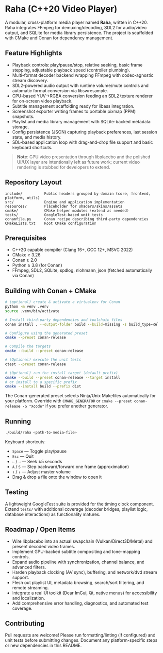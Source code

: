 # Raha (C++20 Video Player)

A modular, cross-platform media player named **Raha**, written in C++20. Raha integrates FFmpeg for demuxing/decoding, SDL2 for audio/video output, and SQLite for media library persistence. The project is scaffolded with CMake and Conan for dependency management.

## Feature Highlights

- Playback controls: play/pause/stop, relative seeking, basic frame stepping, adjustable playback speed (controller plumbing).
- Multi-format decoder backend wrapping FFmpeg with codec-agnostic stream discovery.
- SDL2-powered audio output with runtime volume/mute controls and automatic format conversion via libswresample.
- CPU-based YUV→RGBA conversion feeding an SDL2 texture renderer for on-screen video playback.
- Subtitle management scaffolding ready for libass integration.
- Screenshot exporter writing frames to portable pixmap (PPM) snapshots.
- Playlist and media library management with SQLite-backed metadata storage.
- Config persistence (JSON) capturing playback preferences, last session state, and media history.
- SDL-based application loop with drag-and-drop file support and basic keyboard shortcuts.

> **Note**: GPU video presentation through libplacebo and the polished UI/UX layer are intentionally left as future work; current video rendering is stubbed for developers to extend.

## Repository Layout

```
include/          Public headers grouped by domain (core, frontend, platform, utils)
src/              Engine and application implementation
resources/        Placeholder for shaders/skins/assets
cmake/            CMake helper modules (extend as needed)
tests/            GoogleTest-based unit tests
conanfile.py      Conan recipe describing third-party dependencies
CMakeLists.txt    Root CMake configuration
```

## Prerequisites

- C++20 capable compiler (Clang 16+, GCC 12+, MSVC 2022)
- CMake ≥ 3.26
- Conan ≥ 2.0
- Python ≥ 3.8 (for Conan)
- FFmpeg, SDL2, SQLite, spdlog, nlohmann_json (fetched automatically via Conan)

## Building with Conan + CMake

```bash
# (optional) create & activate a virtualenv for Conan
python -m venv .venv
source .venv/bin/activate

# Install third-party dependencies and toolchain files
conan install . --output-folder build --build=missing -s build_type=Release

# Configure using the generated preset
cmake --preset conan-release

# Compile the targets
cmake --build --preset conan-release

# (Optional) execute the unit tests
ctest --preset conan-release

# (Optional) run the install target (default prefix)
cmake --build --preset conan-release --target install
# or install to a specific prefix
cmake --install build --prefix dist
```

The Conan-generated preset selects Ninja/Unix Makefiles automatically for your platform. Override with `CMAKE_GENERATOR` or `cmake --preset conan-release -G "Xcode"` if you prefer another generator.

## Running

```bash
./build/raha <path-to-media-file>
```

Keyboard shortcuts:

- `Space` — Toggle play/pause
- `Esc` — Quit
- `←` / `→` — Seek ±5 seconds
- `A` / `S` — Step backward/forward one frame (approximation)
- `↑` / `↓` — Adjust master volume
- Drag & drop a file onto the window to open it

## Testing

A lightweight GoogleTest suite is provided for the timing clock component. Extend `tests/` with additional coverage (decoder bridges, playlist logic, database interactions) as functionality matures.

## Roadmap / Open Items

- Wire libplacebo into an actual swapchain (Vulkan/Direct3D/Metal) and present decoded video frames.
- Implement GPU-backed subtitle compositing and tone-mapping controls.
- Expand audio pipeline with synchronization, channel balance, and advanced filters.
- Harden playback clocking (AV sync), buffering, and network/dvd stream support.
- Flesh out playlist UI, metadata browsing, search/sort filtering, and remote streaming.
- Integrate a real UI toolkit (Dear ImGui, Qt, native menus) for accessibility and localization.
- Add comprehensive error handling, diagnostics, and automated test coverage.

## Contributing

Pull requests are welcome! Please run formatting/linting (if configured) and unit tests before submitting changes. Document any platform-specific steps or new dependencies in this README.
